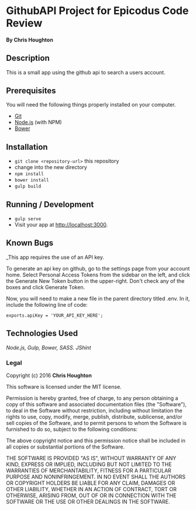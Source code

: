 # GithubAPI Project for Epicodus Code Review

#### By Chris Houghton

## Description

This is a small app using the github api to search a users account.

## Prerequisites

You will need the following things properly installed on your computer.

* [Git](http://git-scm.com/)
* [Node.js](http://nodejs.org/) (with NPM)
* [Bower](http://bower.io/)

## Installation

* `git clone <repository-url>` this repository
* change into the new directory
* `npm install`
* `bower install`
* `gulp build`

## Running / Development

* `gulp serve`
* Visit your app at [http://localhost:3000](http://localhost:3000).

## Known Bugs

_This app requires the use of an API key.

 To generate an api key on github, go to the settings page from your account home. Select Personal Access Tokens from the sidebar on the left, and click the Generate New Token button in the upper-right. Don't check any of the boxes and click Generate Token.

Now, you will need to make a new file in the parent directory titled .env. In it, include the following line of code:
```
exports.apiKey = 'YOUR_API_KEY_HERE';
```

## Technologies Used

_Node.js, Gulp, Bower, SASS. JShint_



### Legal

Copyright (c) 2016 **Chris Houghton**

This software is licensed under the MIT license.

Permission is hereby granted, free of charge, to any person obtaining a copy
of this software and associated documentation files (the "Software"), to deal
in the Software without restriction, including without limitation the rights
to use, copy, modify, merge, publish, distribute, sublicense, and/or sell
copies of the Software, and to permit persons to whom the Software is
furnished to do so, subject to the following conditions:

The above copyright notice and this permission notice shall be included in
all copies or substantial portions of the Software.

THE SOFTWARE IS PROVIDED "AS IS", WITHOUT WARRANTY OF ANY KIND, EXPRESS OR
IMPLIED, INCLUDING BUT NOT LIMITED TO THE WARRANTIES OF MERCHANTABILITY,
FITNESS FOR A PARTICULAR PURPOSE AND NONINFRINGEMENT. IN NO EVENT SHALL THE
AUTHORS OR COPYRIGHT HOLDERS BE LIABLE FOR ANY CLAIM, DAMAGES OR OTHER
LIABILITY, WHETHER IN AN ACTION OF CONTRACT, TORT OR OTHERWISE, ARISING FROM,
OUT OF OR IN CONNECTION WITH THE SOFTWARE OR THE USE OR OTHER DEALINGS IN
THE SOFTWARE.
